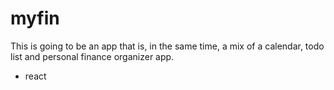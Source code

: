 # myfin

This is going to be an app that is, in the same time, a mix of a calendar, todo list and personal finance organizer app.

* react
